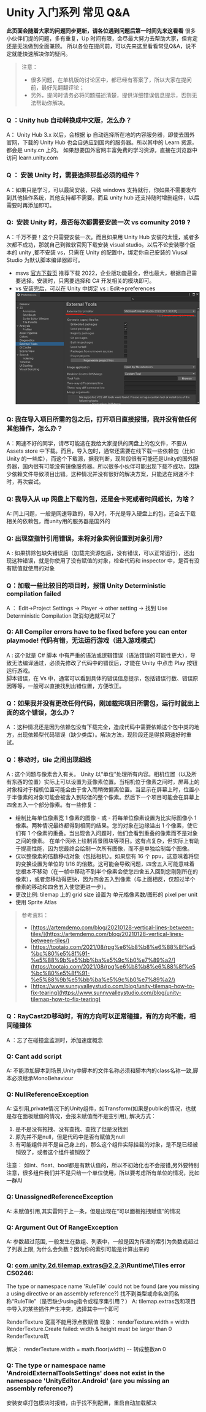 <!--
 * @features: 功能
 * @description: 说明
 * @Date: 2022-05-02 18:30:40
 * @Author: judu233(769471424@qq.com)
 * @LastEditTime: 2022-06-09 14:25:41
 * @LastEditors: judu233
-->

# Unity 入门系列 常见 Q&A

**此页面会随着大家的问题同步更新，请各位遇到问题后第一时间先来这看看**
很多小伙伴们提的问题，多有重复，Up 时间有限，会尽最大努力去帮助大家，但肯定还是无法做到全面兼顾。
所以各位在提问前，可以先来这里看看常见Q&A，说不定就能快速解决你的疑问。

> 注意：  
> 
> * 很多问题，在单机版的讨论区中，都已经有答案了，所以大家在提问前，最好先翻翻评论；  
> * 另外，提问时请务必将问题描述清楚，提供详细错误信息提示，否则无法帮助你解决。

### Q ：Unity hub 自动转换成中文版，怎么办？

A： Unity Hub 3.x 以后，会根据 ip 自动选择所在地的内容服务器，即使去国外官网，下载的 Unity Hub 也会自适应到国内的服务器。所以其中的 Learn 资源，都会是 unity.cn 上的。
如果想要国外官网丰富免费的学习资源，直接在浏览器中访问 learn.unity.com

### Q ： 安装 Unity 时，需要选择那些必须的组件？

A：如果只是学习，可以最简安装，只装 windows 支持就行，你如果不需要发布到其他操作系统，其他支持都不需要。而且 unity hub 还支持随时增删组件，以后需要时再添加即可。

### Q:  安装 Unity 时，是否每次都需要安装一次 vs comunity 2019 ?

A：千万不要！这个只需要安装一次。而且如果用 Unity Hub 安装的太慢，或者多次都不成功，那就自己到微软官网下载安装 visual studio。以后不论安装哪个版本的 unity ,都不安装 vs，只需在 Unity 的配置中，绑定你自己安装的 Viusal Studio 为默认脚本编译器即可。   

* msvs [官方下载页](https://visualstudio.microsoft.com/zh-hans/downloads/) 推荐下载 2022，企业版功能最全，但也最大，根据自己需要选择。安装时，只需要选择和 C# 开发相关的模块即可。  
* vs 安装完后，可以在 Unity 中绑定  vs : Edit->preferences 
  ![](../../imgs/unity/start/Q&A1.png)

### Q: 我在导入项目所需的包之后，打开项目直接报错，我并没有做任何其他操作，怎么办？

A：网速不好的同学，请尽可能选在我给大家提供的网盘上的包文件，不要从 Assets store 中下载。而且，导入包时，通常还需要在线下载一些依赖包（比如 Unity 的一些库），而这个下载源，据我判断，现阶段很有可能还是Unity的国外服务器，国内很有可能没有镜像服务器。所以很多小伙伴可能出现下载不成功，因缺少依赖文件导致项目出错。这种情况并没有很好的解决方案，只能选在网速不卡时，再次尝试。

### Q: 我导入从 up 网盘上下载的包，还是会卡死或者时间超长，为啥？

A: 同上问题，一般是网速导致的，导入时，不光是导入硬盘上的包，还会去下载相关的依赖包，而unity用的服务器是国外的

### Q: 出现空指针引用错误，未将对象实例设置到对象引用?

A : 如果排除包缺失错误后（加载完资源包后，没有错误，可以正常运行），还出现这种错误，就是你使用了没有赋值的对象，检查代码和 inspector 中，是否有没有赋值就使用的对象

### Q：加载一些比较旧的项目时，报错 Unity Deterministic compilation failed

A ： Edit→Project Settings → Player -> other setting -> 找到 Use Deterministic Compilation 取消勾选就可以了

### Q: All Compiler errors have to be fixed before you can enter playmode! 代码有错，无法运行游戏（进入游戏模式）

A : 这个就是 C# 脚本 中有严重的语法或逻辑错误（语法错误的可能性更大），导致无法编译通过，必须先修改了代码中的错误后，才能在 Unity 中点击 Play 按钮运行游戏。  
脚本错误，在 Vs 中，通常可以看到具体的错误信息提示，包括错误行数、错误原因等等，一般可以直接找到出错位置，方便改正。   

### Q：如果我并没有更改任何代码，刚加载完项目所需包，运行时就出上面的这个错误，怎么办？

A ：这种情况还是因为依赖包没有下载完全，造成代码中需要依赖这个包中类的地方，出现依赖型代码错误（缺少类库）。解决方法，现阶段还是得换网速好时重试。

### Q：移动时，tile 之间出现细线

A : 这个问题与像素舍入有关。 Unity 以“单位”处理所有内容。相机位置（以及所有东西的位置）实际上可以设置为亚像素位置。当相机位于像素之间时，屏幕上的对象相对于相机位置可能会由于舍入而稍微偏离位置。当显示在屏幕上时，位置小于半像素的对象可能会被舍入到较低的整个像素。然后下一个项目可能会在屏幕上四舍五入一个部分像素。有一些修复：

- 绘制比每单位像素宽 1 像素的图像 - 或 - 将每单位像素设置为比实际图像小 1 像素。两种情况最终都得到相同的结果。您的对象在边缘溢出 1 个像素，使它们有 1 个像素的重叠。当出现舍入问题时，他们会看到重叠的像素而不是对象之间的像素。
  在单个网格上绘制背景图块等项目。这有点复杂，但实际上有助于提高性能，因为您最终会绘制一次所有图像，而不是单独绘制每个图像。
- 仅以整像素的倍数移动对象（包括相机）。如果您有 16 个 ppu，这意味着将您的变换设置为单位的 1/16 的倍数。这可能会导致问题，四舍五入可能意味着您根本不移动（在一帧中移动不到半个像素会使您四舍五入回到您刚刚所在的像素），或者您移动得更快，因为四舍五入到像素（与上面相反，仅超过半个像素的移动和四舍五入使您更进一步）。
- 更改比例: tilemap 上的 grid size 设置为 单元格像素数/图形的 pixel per unit
- 使用 Sprite Atlas

> 参考资料：
> 
> - [https://artemdemo.com/blog/20210128-vertical-lines-between-tiles/](https://artemdemo.com/blog/20210128-vertical-lines-between-tiles/)
> - [https://tootaio.com/2021/08/rpg%e6%b8%b8%e6%88%8f%e5%bc%80%e5%8f%91-%e5%88%9b%e5%bb%ba%e5%9c%b0%e7%89%a2/](https://tootaio.com/2021/08/rpg%e6%b8%b8%e6%88%8f%e5%bc%80%e5%8f%91-%e5%88%9b%e5%bb%ba%e5%9c%b0%e7%89%a2/)
> - [https://www.sunnyvalleystudio.com/blog/unity-tilemap-how-to-fix-tearing](https://www.sunnyvalleystudio.com/blog/unity-tilemap-how-to-fix-tearing)

### Q：RayCast2D移动时，有的方向可以正常碰撞，有的方向不能，相同碰撞体

A ：忘了在碰撞盒监测时，添加速度概念

### Q: Cant add script

A: 不能添加脚本到场景,Unity中脚本的文件名称必须和脚本内的class名称一致,脚本必须继承MonoBehaviour

### Q: NullReferenceException

A: 空引用,private情况下的Unity组件，如Transform(如果是public的情况，也就是存在面板赋值的情况，会报未赋值而不是空引用),
解决方式：

1. 是不是没有拖拽、没有查找、查找了但是没找到
2. 原先并不是null，但是代码中是否有赋值为null
3. 有可能组件并不是自己身上的，那么这个组件实际挂载的对象，是不是已经被销毁了，或者这个组件被销毁了

注意：
如int、float、bool都是有默认值的，所以不初始化也不会报错,另外要特别注意，很多组件我们并不是只给一个单位使用，所以要考虑所有单位的情况，比如一群AI

### Q: UnassignedReferenceException

A: 未赋值引用,其实雷同于上一条，但是出现在“可以面板拖拽赋值”的情况

### Q: Argument Out Of RangeException

A: 参数超过范围, 一般发生在数组、列表中，一般是因为传递的索引为负数或超过了列表上限, 为什么会负数？因为你的索引可能是计算出来的

### Q: com.unity.2d.tilemap.extras@2.2.3\Runtime\Tiles error CS0246:

The type or namespace name 'RuleTile' could not be found (are you missing a using directive or an assembly reference?)
找不到类型或命名空间名称“RuleTile”（是否缺少using指令或程序集引用？）
A: tilemap.extras包和项目中导入的某些插件产生冲突，选择其中一个即可

RenderTexture 宽高不能用浮点数赋值
现象：
renderTexture.width = width
RenderTexture.Create failed: width & height must be larger than 0
RenderTexture坑

解决：
renderTexture.width = math.floor(width) -- 转成整数an 0


### Q: The type or namespace name 'AndroidExternalToolsSettings' does not exist in the namespace 'UnityEditor.Android' (are you missing an assembly reference?)
安装安卓打包模块时报错，由于找不到配置，重启自动加载解决